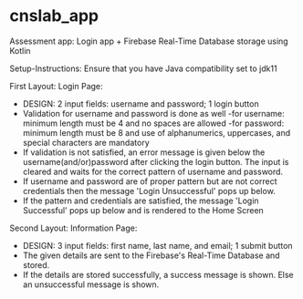 # cnslab_app
Assessment app: Login app + Firebase Real-Time Database storage using Kotlin

Setup-Instructions:
Ensure that you have Java compatibility set to jdk11

First Layout: Login Page:
- DESIGN: 2 input fields: username and password; 1 login button
- Validation for username and password is done as well
    -for username: minimum length must be 4 and no spaces are allowed
    -for password: minimum length must be 8 and use of alphanumerics, uppercases, and special characters are mandatory
- If validation is not satisfied, an error message is given below the username(and/or)password after clicking the login button. The input is cleared and waits for the correct pattern of username and password.
- If username and password are of proper pattern but are not correct credentials then the message 'Login Unsuccessful' pops up below.
- If the pattern and credentials are satisfied, the message 'Login Successful' pops up below and is rendered to the Home Screen

Second Layout: Information Page:
- DESIGN: 3 input fields: first name, last name, and email; 1 submit button
- The given details are sent to the Firebase's Real-Time Database and stored.
- If the details are stored successfully, a success message is shown. Else an unsuccessful message is shown.
  

